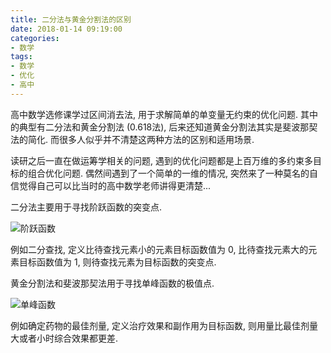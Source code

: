 ```yaml
---
title: 二分法与黄金分割法的区别
date: 2018-01-14 09:19:00
categories:
- 数学
tags:
- 数学
- 优化
- 高中
---
```

高中数学选修课学过区间消去法, 用于求解简单的单变量无约束的优化问题.
其中的典型有二分法和黄金分割法 (0.618法), 后来还知道黄金分割法其实是斐波那契法的简化.
而很多人似乎并不清楚这两种方法的区别和适用场景.

读研之后一直在做运筹学相关的问题, 遇到的优化问题都是上百万维的多约束多目标的组合优化问题.
偶然间遇到了一个简单的一维的情况, 突然来了一种莫名的自信觉得自己可以比当时的高中数学老师讲得更清楚...

二分法主要用于寻找阶跃函数的突变点.

![阶跃函数](BisectionMethod.png)

例如二分查找, 定义比待查找元素小的元素目标函数值为 0, 比待查找元素大的元素目标函数值为 1, 则待查找元素为目标函数的突变点.

黄金分割法和斐波那契法用于寻找单峰函数的极值点.

![单峰函数](FibonacciMethod.png)

例如确定药物的最佳剂量, 定义治疗效果和副作用为目标函数, 则用量比最佳剂量大或者小时综合效果都更差.